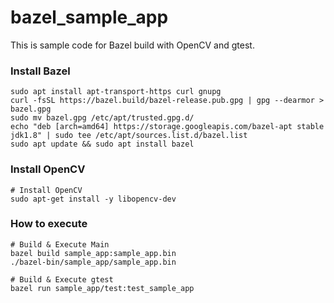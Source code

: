 # bazel_sample_app
This is sample code for Bazel build with OpenCV and gtest.

### Install Bazel
~~~
sudo apt install apt-transport-https curl gnupg
curl -fsSL https://bazel.build/bazel-release.pub.gpg | gpg --dearmor > bazel.gpg
sudo mv bazel.gpg /etc/apt/trusted.gpg.d/
echo "deb [arch=amd64] https://storage.googleapis.com/bazel-apt stable jdk1.8" | sudo tee /etc/apt/sources.list.d/bazel.list
sudo apt update && sudo apt install bazel
~~~

### Install OpenCV
~~~
# Install OpenCV
sudo apt-get install -y libopencv-dev
~~~

### How to execute
~~~
# Build & Execute Main
bazel build sample_app:sample_app.bin
./bazel-bin/sample_app/sample_app.bin

# Build & Execute gtest
bazel run sample_app/test:test_sample_app

~~~